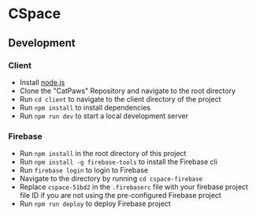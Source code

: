 # CSpace

## Development

### Client

- Install [node.js](https://nodejs.org/en/)
- Clone the "CatPaws" Repository and navigate to the root directory
- Run `cd client` to navigate to the client directory of the project
- Run `npm install` to install dependencies
- Run `npm run dev` to start a local development server

### Firebase

- Run `npm install` in the root directory of this project
- Run `npm install -g firebase-tools` to install the Firebase cli
- Run `firebase login` to login to Firebase
- Navigate to the directory by running `cd cspace-firebase`
- Replace `cspace-51bd2` in the `.firebaserc` file with your firebase project file ID if you are not using the pre-configured Firebase project
- Run `npm run deploy` to deploy Firebase project
